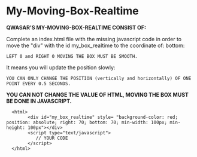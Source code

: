# My-Moving-Box-Realtime

****QWASAR'S MY-MOVING-BOX-REALTIME CONSIST OF:****

Complete an index.html file with the missing javascript code in order to move the "div" with the id my_box_realtime to the coordinate of: bottom: 
   
    LEFT 0 and RIGHT 0 MOVING THE BOX MUST BE SMOOTH. 


It means you will update the position slowly: 

    YOU CAN ONLY CHANGE THE POSITION (vertically and horizontally) OF ONE POINT EVERY 0.5 SECONDS.


****YOU CAN NOT CHANGE THE VALUE OF HTML, MOVING THE BOX MUST BE DONE IN JAVASCRIPT.****


      <html>
            <div id="my_box_realtime" style= "background-color: red; position: absolute; right: 70; bottom: 70; min-width: 100px; min-height: 100px"></div>
            <script type="text/javascript">
               // YOUR CODE
            </script>
      </html>
